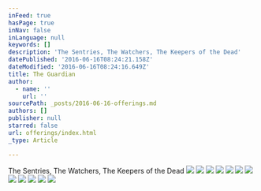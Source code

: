 ```yaml
---
inFeed: true
hasPage: true
inNav: false
inLanguage: null
keywords: []
description: 'The Sentries, The Watchers, The Keepers of the Dead'
datePublished: '2016-06-16T08:24:21.158Z'
dateModified: '2016-06-16T08:24:16.649Z'
title: The Guardian
author:
  - name: ''
    url: ''
sourcePath: _posts/2016-06-16-offerings.md
authors: []
publisher: null
starred: false
url: offerings/index.html
_type: Article

---
```

The Sentries, The Watchers, The Keepers of the Dead
![](https://the-grid-user-content.s3-us-west-2.amazonaws.com/3ddb1d1a-7a88-41af-950a-6b7bb6a07038.jpg)
![](https://the-grid-user-content.s3-us-west-2.amazonaws.com/137f2e5b-4aa3-4269-a8bb-5fee5ddf5856.jpg)
![](https://imgflo.herokuapp.com/graph/vahj1ThiexotieMo/217a639501e1a9f74db3e365f5f52904/croprotate.jpg?cropheight=3841&cropwidth=5760&degrees=0&input=https%3A%2F%2Fthe-grid-user-content.s3-us-west-2.amazonaws.com%2F004f7890-71ca-4bff-b65b-8983b83034dc.jpg&x=0&y=0)
![](https://the-grid-user-content.s3-us-west-2.amazonaws.com/7db34b4f-e5f4-4016-be2c-bcf439bb1568.jpg)
![](https://the-grid-user-content.s3-us-west-2.amazonaws.com/b6e49868-e516-43d4-b821-3233b6ffa785.jpg)
![](https://the-grid-user-content.s3-us-west-2.amazonaws.com/498edb49-ef14-4b14-8d56-81df66f88d99.jpg)
![](https://the-grid-user-content.s3-us-west-2.amazonaws.com/3a0d3142-385b-4dc6-939c-9d728a79fb98.jpg)
![](https://the-grid-user-content.s3-us-west-2.amazonaws.com/4f92c5e5-af6d-444d-b525-1f0997039443.jpg)
![](https://the-grid-user-content.s3-us-west-2.amazonaws.com/4a4ac31f-3c79-4fdb-a988-f778d40e5b54.jpg)
![](https://the-grid-user-content.s3-us-west-2.amazonaws.com/ad95c398-3637-4e4b-8c42-d2ef65f0a078.jpg)
![](https://the-grid-user-content.s3-us-west-2.amazonaws.com/dfe16f31-d850-4583-8ed2-f82c257b0fd7.jpg)
![](https://the-grid-user-content.s3-us-west-2.amazonaws.com/60536119-1b3d-4de4-b17c-ac935a6c5a6a.jpg)